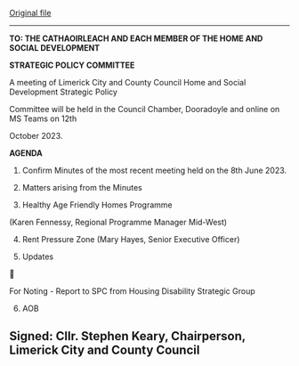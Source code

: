 [Original file](https://www.limerick.ie/sites/default/files/media/documents/2023-10/Agenda-Meeting-of-the-Home-and-Social-Strategic-Policy-Committee-12th-October-2023.pdf)

---
**TO: THE CATHAOIRLEACH AND EACH MEMBER OF THE HOME AND SOCIAL DEVELOPMENT**

**STRATEGIC POLICY COMMITTEE**

A meeting of Limerick City and County Council Home and Social Development Strategic Policy

Committee will be held in the Council Chamber, Dooradoyle and online on MS Teams on 12th

October 2023.

**AGENDA**

1. Confirm Minutes of the most recent meeting held on the 8th June 2023.

2. Matters arising from the Minutes

3. Healthy Age Friendly Homes Programme

(Karen Fennessy, Regional Programme Manager Mid-West)

4. Rent Pressure Zone (Mary Hayes, Senior Executive Officer)

5. Updates



For Noting - Report to SPC from Housing Disability Strategic Group

6. AOB

Signed: Cllr. Stephen Keary, Chairperson, Limerick City and County Council
---
